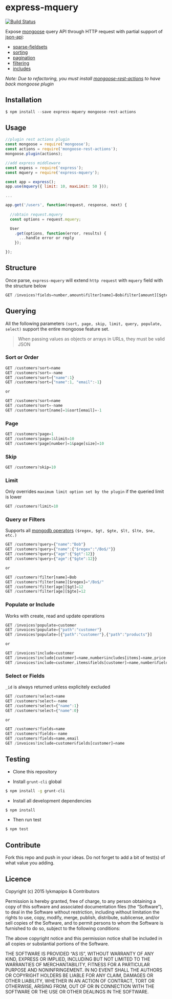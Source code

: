 express-mquery
====================

[![Build Status](https://travis-ci.org/lykmapipo/express-mquery.svg?branch=master)](https://travis-ci.org/lykmapipo/express-mquery)

Expose [mongoose](https://github.com/Automattic/mongoose) query API through HTTP request with partial support of [json-api](http://jsonapi.org/): 
 - [sparse-fieldsets](http://jsonapi.org/format/#fetching-sparse-fieldsets)
 - [sorting](http://jsonapi.org/format/#fetching-sorting)
 - [pagination](http://jsonapi.org/format/#fetching-pagination)
 - [filtering](http://jsonapi.org/format/#fetching-filtering)
 - [includes](http://jsonapi.org/format/#fetching-includes)

*Note: Due to refactoring, you must install [mongoose-rest-actions](https://github.com/lykmapipo/mongoose-rest-actions) to have back mongoose plugin*

## Installation
```js
$ npm install --save express-mquery mongoose-rest-actions
```

## Usage
```js
//plugin rest actions plugin
const mongoose = require('mongoose');
const actions = require('mongoose-rest-actions');
mongoose.plugin(actions);

//add express middleware
const expess = require('express');
const mquery = require('express-mquery');

const app = express();
app.use(mquery({ limit: 10, maxLimit: 50 }));

...

app.get('/users', function(request, response, next) {
  
  //obtain request.mquery
  const options = request.mquery;

  User
    .get(options, function(error, results) {
      ...handle error or reply
    });

});
```
## Structure
Once parse, `express-mquery` will extend `http request` with `mquery` field
with the structure below

```js
GET /invoices?fields=number,amount&filter[name]=Bob&filter[amount][$gte]=1200&include=customer,items&fields[customer]=name,number&fields[items]=name,price&page[number]=1&page[size]=10&sort[number]=1&sort[amount]=-1


```


## Querying
All the following parameters `(sort, page, skip, limit, query, populate, select)` support the entire mongoose feature set.

>When passing values as objects or arrays in URLs, they must be valid JSON

### Sort or Order
```js
GET /customers?sort=name
GET /customers?sort=-name
GET /customers?sort={"name":1}
GET /customers?sort={"name":1, "email":-1}

or

GET /customers?sort=name
GET /customers?sort=-name
GET /customers?sort[name]=1&sort[email]=-1
```

### Page
```js
GET /customers?page=1
GET /customers?page=1&limit=10
GET /customers?page[number]=1&page[size]=10
```

### Skip
```js
GET /customers?skip=10
```

### Limit
Only overrides `maximum limit option set by the plugin` if the queried limit is lower
```js
GET /customers?limit=10
```

### Query or Filters
Supports all [mongodb operators](https://docs.mongodb.com/manual/reference/operator/query/) `($regex, $gt, $gte, $lt, $lte, $ne, etc.)`

```js
GET /customers?query={"name":"Bob"}
GET /customers?query={"name":{"$regex":"/Bo$/"}}
GET /customers?query={"age":{"$gt":12}}
GET /customers?query={"age":{"$gte":12}}

or

GET /customers?filter[name]=Bob
GET /customers?filter[name][$regex]="/Bo$/"
GET /customers?filter[age][$gt]=12
GET /customers?filter[age][$gte]=12
```

### Populate or Include
Works with create, read and update operations

```js
GET /invoices?populate=customer
GET /invoices?populate={"path":"customer"}
GET /invoices?populate=[{"path":"customer"},{"path":"products"}]

or

GET /invoices?include=customer
GET /invoices?include[customer]=name,number&includes[items]=name,price
GET /invoices?include=customer,items&fields[customer]=name,number&fields[items]=name,price
```

### Select or Fields
`_id` is always returned unless explicitely excluded

```js
GET /customers?select=name
GET /customers?select=-name
GET /customers?select={"name":1}
GET /customers?select={"name":0}

or

GET /customers?fields=name
GET /customers?fields=-name
GET /customers?fields=name,email
GET /invoices?include=customer&fields[customer]=name
```

## Testing

* Clone this repository

* Install `grunt-cli` global

```sh
$ npm install -g grunt-cli
```

* Install all development dependencies

```sh
$ npm install
```

* Then run test

```sh
$ npm test
```

## Contribute

Fork this repo and push in your ideas. Do not forget to add a bit of test(s) of what value you adding.

## Licence

Copyright (c) 2015 lykmapipo & Contributors

Permission is hereby granted, free of charge, to any person obtaining a copy of this software and associated documentation files (the “Software”), to deal in the Software without restriction, including without limitation the rights to use, copy, modify, merge, publish, distribute, sublicense, and/or sell copies of the Software, and to permit persons to whom the Software is furnished to do so, subject to the following conditions:

The above copyright notice and this permission notice shall be included in all copies or substantial portions of the Software.

THE SOFTWARE IS PROVIDED “AS IS”, WITHOUT WARRANTY OF ANY KIND, EXPRESS OR IMPLIED, INCLUDING BUT NOT LIMITED TO THE WARRANTIES OF MERCHANTABILITY, FITNESS FOR A PARTICULAR PURPOSE AND NONINFRINGEMENT. IN NO EVENT SHALL THE AUTHORS OR COPYRIGHT HOLDERS BE LIABLE FOR ANY CLAIM, DAMAGES OR OTHER LIABILITY, WHETHER IN AN ACTION OF CONTRACT, TORT OR OTHERWISE, ARISING FROM, OUT OF OR IN CONNECTION WITH THE SOFTWARE OR THE USE OR OTHER DEALINGS IN THE SOFTWARE. 

